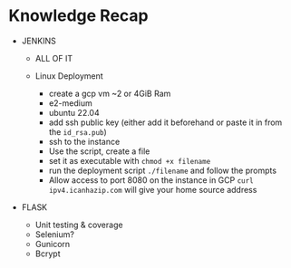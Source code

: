 
# Knowledge Recap

- JENKINS
  - ALL OF IT

  - Linux Deployment
    - create a gcp vm ~2 or 4GiB Ram
     - e2-medium
     - ubuntu 22.04
     - add ssh public key (either add it beforehand or paste it in from the `id_rsa.pub`)
     - ssh to the instance
    - Use the script, create a file 
    - set it as executable with `chmod +x filename`
    - run the deployment script `./filename` and follow the prompts
    - Allow access to port 8080 on the instance in GCP  `curl ipv4.icanhazip.com` will give your home source address


- FLASK
  - Unit testing & coverage
  - Selenium?
  - Gunicorn
  - Bcrypt


